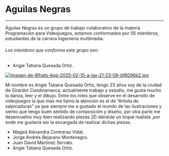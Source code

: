 # Aguilas Negras 
---
Águilas Negras es un grupo de trabajo colaborativo de la materia Programación para Videojuegos, estamos conformados por 05 miembros, estudiantes de la carrera Ingeniería multimedia.

###### Los miembros que conforma este grupo son:


- Angie Tatiana Quesada Ortiz.  

[![Imagen-de-Whats-App-2025-02-15-a-las-21-23-08-bf6096b2.jpg](https://i.postimg.cc/T3ZF7y51/Imagen-de-Whats-App-2025-02-15-a-las-21-23-08-bf6096b2.jpg)](https://postimg.cc/QFJfVdbZ)

Mi nombre es Angie Tatiana Quesada Ortiz, tengo 23 años soy de la ciudad de Girardot Cundinamarca, actualmente trabajo y estudio, me gusta mucho la danza, leer y el dibujo.
Entre los roles que observe en el desarrollo de videojuegos la que mas me llamo la atención es el de “Artista de salpicaduras” ya que siempre me a gustado el mundo de las ilustraciones  y siento que tengo buen sentido de composición y diseño, por otra parte me desenvuelvo muy bien realizando piezas 2D dándole un toque realista ,por ende me gustaría ser la encargada de realizar dichas piezas. 


- Maged Alexandra Contreras Vidal. 
- Jorge Andrés Bejarano Montenegro.
- Juan David Martinez Serrato.
- Angie Tatiana Quesada Ortiz.  


